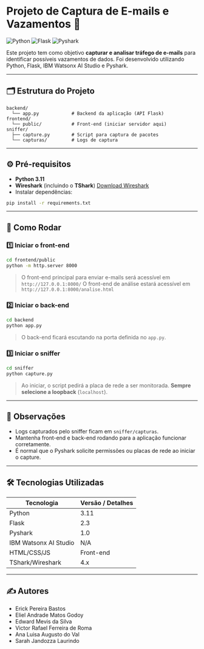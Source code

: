 # Projeto de Captura de E-mails e Vazamentos 🚨

![Python](https://img.shields.io/badge/Python-3.11-blue?logo=python)
![Flask](https://img.shields.io/badge/Flask-2.3-green?logo=flask)
![Pyshark](https://img.shields.io/badge/Pyshark-1.0-orange)

Este projeto tem como objetivo **capturar e analisar tráfego de e-mails** para identificar possíveis vazamentos de dados. Foi desenvolvido utilizando Python, Flask, IBM Watsonx AI Studio e Pyshark.

---

## 🗂 Estrutura do Projeto

```
backend/
  └── app.py            # Backend da aplicação (API Flask)
frontend/
  └── public/           # Front-end (iniciar servidor aqui)
sniffer/
  ├── capture.py        # Script para captura de pacotes
  └── capturas/         # Logs de captura
```

---

## ⚙️ Pré-requisitos

* **Python 3.11**
* **Wireshark** (incluindo o **TShark**) [Download Wireshark](https://www.wireshark.org/download.html)
* Instalar dependências:

```bash
pip install -r requirements.txt
```

---

## 🚀 Como Rodar

### 1️⃣ Iniciar o front-end

```bash
cd frontend/public
python -m http.server 8000
```

> O front-end principal para enviar e-mails será acessível em `http://127.0.0.1:8000/`
> O front-end de análise estará acessível em `http://127.0.0.1:8000/analise.html`

### 2️⃣ Iniciar o back-end

```bash
cd backend
python app.py
```

> O back-end ficará escutando na porta definida no `app.py`.

### 3️⃣ Iniciar o sniffer

```bash
cd sniffer
python capture.py
```

> Ao iniciar, o script pedirá a placa de rede a ser monitorada. **Sempre selecione a loopback** (`localhost`).

---

## 📌 Observações

* Logs capturados pelo sniffer ficam em `sniffer/capturas`.
* Mantenha front-end e back-end rodando para a aplicação funcionar corretamente.
* É normal que o Pyshark solicite permissões ou placas de rede ao iniciar o capture.

---

## 🛠 Tecnologias Utilizadas

| Tecnologia            | Versão / Detalhes |
| --------------------- | ----------------- |
| Python                | 3.11              |
| Flask                 | 2.3               |
| Pyshark               | 1.0               |
| IBM Watsonx AI Studio | N/A               |
| HTML/CSS/JS           | Front-end         |
| TShark/Wireshark      | 4.x               |

---

## ✍️ Autores

* Erick Pereira Bastos
* Eliel Andrade Matos Godoy
* Edward Mevis da Silva
* Victor Rafael Ferreira de Roma
* Ana Luisa Augusto do Val
* Sarah Jandozza Laurindo